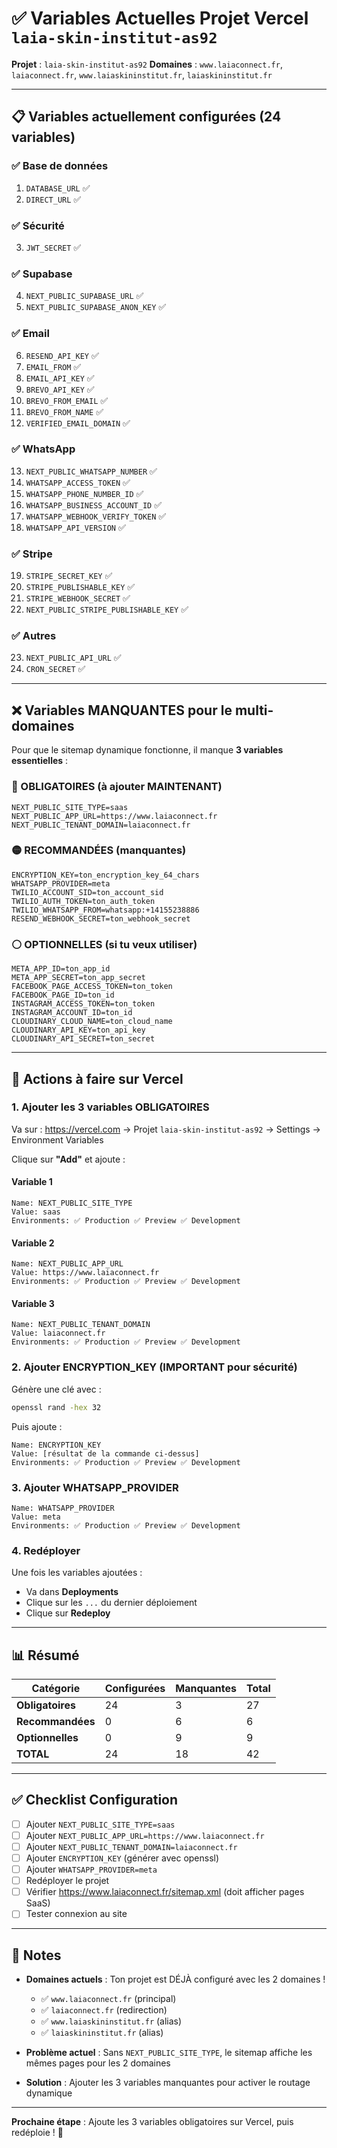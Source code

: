 # ✅ Variables Actuelles Projet Vercel `laia-skin-institut-as92`

**Projet** : `laia-skin-institut-as92`
**Domaines** : `www.laiaconnect.fr`, `laiaconnect.fr`, `www.laiaskininstitut.fr`, `laiaskininstitut.fr`

---

## 📋 **Variables actuellement configurées** (24 variables)

### ✅ **Base de données**
1. `DATABASE_URL` ✅
2. `DIRECT_URL` ✅

### ✅ **Sécurité**
3. `JWT_SECRET` ✅

### ✅ **Supabase**
4. `NEXT_PUBLIC_SUPABASE_URL` ✅
5. `NEXT_PUBLIC_SUPABASE_ANON_KEY` ✅

### ✅ **Email**
6. `RESEND_API_KEY` ✅
7. `EMAIL_FROM` ✅
8. `EMAIL_API_KEY` ✅
9. `BREVO_API_KEY` ✅
10. `BREVO_FROM_EMAIL` ✅
11. `BREVO_FROM_NAME` ✅
12. `VERIFIED_EMAIL_DOMAIN` ✅

### ✅ **WhatsApp**
13. `NEXT_PUBLIC_WHATSAPP_NUMBER` ✅
14. `WHATSAPP_ACCESS_TOKEN` ✅
15. `WHATSAPP_PHONE_NUMBER_ID` ✅
16. `WHATSAPP_BUSINESS_ACCOUNT_ID` ✅
17. `WHATSAPP_WEBHOOK_VERIFY_TOKEN` ✅
18. `WHATSAPP_API_VERSION` ✅

### ✅ **Stripe**
19. `STRIPE_SECRET_KEY` ✅
20. `STRIPE_PUBLISHABLE_KEY` ✅
21. `STRIPE_WEBHOOK_SECRET` ✅
22. `NEXT_PUBLIC_STRIPE_PUBLISHABLE_KEY` ✅

### ✅ **Autres**
23. `NEXT_PUBLIC_API_URL` ✅
24. `CRON_SECRET` ✅

---

## ❌ **Variables MANQUANTES pour le multi-domaines**

Pour que le sitemap dynamique fonctionne, il manque **3 variables essentielles** :

### **🔴 OBLIGATOIRES (à ajouter MAINTENANT)**
```
NEXT_PUBLIC_SITE_TYPE=saas
NEXT_PUBLIC_APP_URL=https://www.laiaconnect.fr
NEXT_PUBLIC_TENANT_DOMAIN=laiaconnect.fr
```

### **🟡 RECOMMANDÉES (manquantes)**
```
ENCRYPTION_KEY=ton_encryption_key_64_chars
WHATSAPP_PROVIDER=meta
TWILIO_ACCOUNT_SID=ton_account_sid
TWILIO_AUTH_TOKEN=ton_auth_token
TWILIO_WHATSAPP_FROM=whatsapp:+14155238886
RESEND_WEBHOOK_SECRET=ton_webhook_secret
```

### **⚪ OPTIONNELLES (si tu veux utiliser)**
```
META_APP_ID=ton_app_id
META_APP_SECRET=ton_app_secret
FACEBOOK_PAGE_ACCESS_TOKEN=ton_token
FACEBOOK_PAGE_ID=ton_id
INSTAGRAM_ACCESS_TOKEN=ton_token
INSTAGRAM_ACCOUNT_ID=ton_id
CLOUDINARY_CLOUD_NAME=ton_cloud_name
CLOUDINARY_API_KEY=ton_api_key
CLOUDINARY_API_SECRET=ton_secret
```

---

## 🎯 **Actions à faire sur Vercel**

### **1. Ajouter les 3 variables OBLIGATOIRES**

Va sur : https://vercel.com → Projet `laia-skin-institut-as92` → Settings → Environment Variables

Clique sur **"Add"** et ajoute :

#### **Variable 1**
```
Name: NEXT_PUBLIC_SITE_TYPE
Value: saas
Environments: ✅ Production ✅ Preview ✅ Development
```

#### **Variable 2**
```
Name: NEXT_PUBLIC_APP_URL
Value: https://www.laiaconnect.fr
Environments: ✅ Production ✅ Preview ✅ Development
```

#### **Variable 3**
```
Name: NEXT_PUBLIC_TENANT_DOMAIN
Value: laiaconnect.fr
Environments: ✅ Production ✅ Preview ✅ Development
```

### **2. Ajouter ENCRYPTION_KEY (IMPORTANT pour sécurité)**

Génère une clé avec :
```bash
openssl rand -hex 32
```

Puis ajoute :
```
Name: ENCRYPTION_KEY
Value: [résultat de la commande ci-dessus]
Environments: ✅ Production ✅ Preview ✅ Development
```

### **3. Ajouter WHATSAPP_PROVIDER**
```
Name: WHATSAPP_PROVIDER
Value: meta
Environments: ✅ Production ✅ Preview ✅ Development
```

### **4. Redéployer**

Une fois les variables ajoutées :
- Va dans **Deployments**
- Clique sur les `...` du dernier déploiement
- Clique sur **Redeploy**

---

## 📊 **Résumé**

| Catégorie | Configurées | Manquantes | Total |
|-----------|-------------|------------|-------|
| **Obligatoires** | 24 | 3 | 27 |
| **Recommandées** | 0 | 6 | 6 |
| **Optionnelles** | 0 | 9 | 9 |
| **TOTAL** | 24 | 18 | 42 |

---

## ✅ **Checklist Configuration**

- [ ] Ajouter `NEXT_PUBLIC_SITE_TYPE=saas`
- [ ] Ajouter `NEXT_PUBLIC_APP_URL=https://www.laiaconnect.fr`
- [ ] Ajouter `NEXT_PUBLIC_TENANT_DOMAIN=laiaconnect.fr`
- [ ] Ajouter `ENCRYPTION_KEY` (générer avec openssl)
- [ ] Ajouter `WHATSAPP_PROVIDER=meta`
- [ ] Redéployer le projet
- [ ] Vérifier https://www.laiaconnect.fr/sitemap.xml (doit afficher pages SaaS)
- [ ] Tester connexion au site

---

## 📝 **Notes**

- **Domaines actuels** : Ton projet est DÉJÀ configuré avec les 2 domaines !
  - ✅ `www.laiaconnect.fr` (principal)
  - ✅ `laiaconnect.fr` (redirection)
  - ✅ `www.laiaskininstitut.fr` (alias)
  - ✅ `laiaskininstitut.fr` (alias)

- **Problème actuel** : Sans `NEXT_PUBLIC_SITE_TYPE`, le sitemap affiche les mêmes pages pour les 2 domaines

- **Solution** : Ajouter les 3 variables manquantes pour activer le routage dynamique

---

**Prochaine étape** : Ajoute les 3 variables obligatoires sur Vercel, puis redéploie ! 🚀

